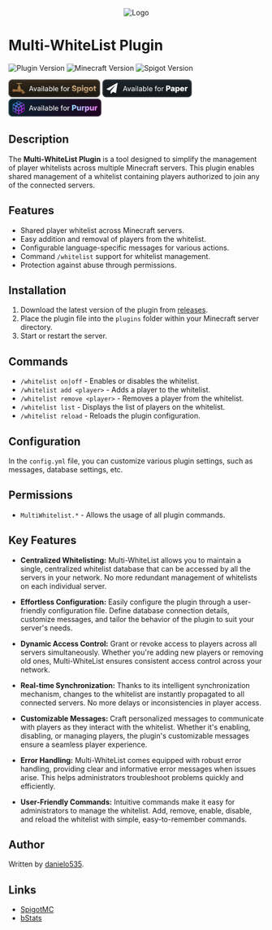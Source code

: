 <div align="center">

![Logo](https://imgur.com/62ajjCx.png)

</div>


# Multi-WhiteList Plugin

![Plugin Version](https://img.shields.io/badge/Version-1.0-blue.svg)
![Minecraft Version](https://img.shields.io/badge/Minecraft-1.18.2-green.svg)
![Spigot Version](https://img.shields.io/badge/Spigot-1.18.2-orange.svg)

<a href="/#"><img src="https://raw.githubusercontent.com/intergrav/devins-badges/v2/assets/compact/supported/spigot_46h.png" height="35"></a>
<a href="/#"><img src="https://raw.githubusercontent.com/intergrav/devins-badges/v2/assets/compact/supported/paper_46h.png" height="35"></a>
<a href="/#"><img src="https://raw.githubusercontent.com/intergrav/devins-badges/v2/assets/compact/supported/purpur_46h.png" height="35"></a>

## Description

The **Multi-WhiteList Plugin** is a tool designed to simplify the management of player whitelists across multiple Minecraft servers. This plugin enables shared management of a whitelist containing players authorized to join any of the connected servers.

## Features

- Shared player whitelist across Minecraft servers.
- Easy addition and removal of players from the whitelist.
- Configurable language-specific messages for various actions.
- Command `/whitelist` support for whitelist management.
- Protection against abuse through permissions.

## Installation

1. Download the latest version of the plugin from [releases](https://github.com/danielo535/Multi-WhiteList/releases).
2. Place the plugin file into the `plugins` folder within your Minecraft server directory.
3. Start or restart the server.

## Commands

- `/whitelist on|off` - Enables or disables the whitelist.
- `/whitelist add <player>` - Adds a player to the whitelist.
- `/whitelist remove <player>` - Removes a player from the whitelist.
- `/whitelist list` - Displays the list of players on the whitelist.
- `/whitelist reload` - Reloads the plugin configuration.

## Configuration

In the `config.yml` file, you can customize various plugin settings, such as messages, database settings, etc.

## Permissions

- `MultiWhitelist.*` - Allows the usage of all plugin commands.


## Key Features

- **Centralized Whitelisting:** Multi-WhiteList allows you to maintain a single, centralized whitelist database that can be accessed by all the servers in your network. No more redundant management of whitelists on each individual server.

- **Effortless Configuration:** Easily configure the plugin through a user-friendly configuration file. Define database connection details, customize messages, and tailor the behavior of the plugin to suit your server's needs.

- **Dynamic Access Control:** Grant or revoke access to players across all servers simultaneously. Whether you're adding new players or removing old ones, Multi-WhiteList ensures consistent access control across your network.

- **Real-time Synchronization:** Thanks to its intelligent synchronization mechanism, changes to the whitelist are instantly propagated to all connected servers. No more delays or inconsistencies in player access.

- **Customizable Messages:** Craft personalized messages to communicate with players as they interact with the whitelist. Whether it's enabling, disabling, or managing players, the plugin's customizable messages ensure a seamless player experience.

- **Error Handling:** Multi-WhiteList comes equipped with robust error handling, providing clear and informative error messages when issues arise. This helps administrators troubleshoot problems quickly and efficiently.

- **User-Friendly Commands:** Intuitive commands make it easy for administrators to manage the whitelist. Add, remove, enable, disable, and reload the whitelist with simple, easy-to-remember commands.


## Author

Written by [danielo535](https://github.com/danielo535).

## Links
* [SpigotMC](https://www.spigotmc.org/resources/multi-whitelist.112275/)
* [bStats](https://bstats.org/plugin/bukkit/Multi-WhiteList/19649)

